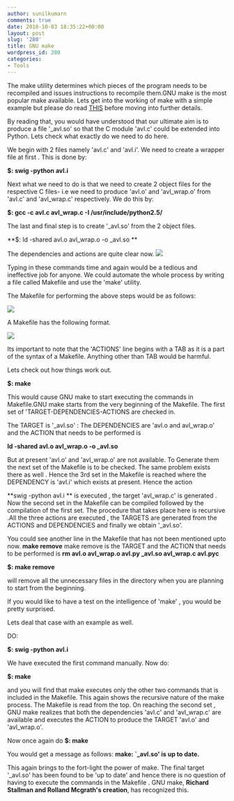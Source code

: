 ```yaml
---
author: sunilkumarn
comments: true
date: 2010-10-03 18:35:22+00:00
layout: post
slug: '280'
title: GNU make
wordpress_id: 280
categories:
- Tools
---
```


The make utility determines which pieces of the program needs to be recompiled and issues instructions to recompile them.GNU make is the most popular make available. Lets get into the working of make with a simple example but please do read [THIS](http://sunilkumarn.wordpress.com/2010/10/03/swigsimplified-wrapper-and-interface-generator/) before moving into further details.

By reading that, you would have understood that our ultimate aim is to produce a file '_avl.so' so that the C module 'avl.c' could be extended into Python.
Lets check what exactly do we need to do here.

We begin with 2 files namely 'avl.c' and 'avl.i'. We need to create a wrapper file at first . This is done by:

**$: swig -python avl.i**

Next what we need to do is that we need to create 2 object files for the respective C files- i.e we need to produce 'avl.o' and 'avl_wrap.o' from 'avl.c' and 'avl_wrap.c' respectively.
We do this by:

**$: gcc -c avl.c avl_wrap.c -I /usr/include/python2.5/**

The last and final step is to create '_avl.so' from the 2 object files.

**$: ld -shared avl.o avl_wrap.o -o _avl.so **

The dependencies and actions are quite clear now.
[![](http://sunilkumarn.files.wordpress.com/2010/10/make.png)](http://sunilkumarn.files.wordpress.com/2010/10/make.png)

Typing in these commands time and again would be a tedious and ineffective job for anyone. We could automate the whole process by writing a file called Makefile and use the 'make' utility.

The Makefile for performing the above steps would be as follows:

[![](http://sunilkumarn.files.wordpress.com/2010/10/makefile3.png?w=300)](http://sunilkumarn.files.wordpress.com/2010/10/makefile3.png)

A Makefile has the following format.

[![](http://sunilkumarn.files.wordpress.com/2010/10/new3.png?w=300)](http://sunilkumarn.files.wordpress.com/2010/10/new3.png)

Its important to note that the 'ACTIONS' line begins with a TAB as it is a part of the syntax of a Makefile. Anything other than TAB would be harmful.

Lets check out how things work out.

**$: make**

This would cause GNU make to start executing the commands in Makefile.GNU make starts from the very beginning of the Makefile. The first set of 'TARGET-DEPENDENCIES-ACTIONS are checked in.

The TARGET is '_avl.so' : The DEPENDENCIES are 'avl.o and avl_wrap.o' and the ACTION that needs to be performed is

**ld -shared avl.o avl_wrap.o -o _avl.so**

But at present 'avl.o' and 'avl_wrap.o' are not available. To Generate them the next set of the Makefile is to be checked. The same problem exists there as well . Hence the 3rd set in the Makefile is reached where the DEPENDENCY is 'avl.i' which exists at present. Hence the action

**swig -python avl.i
**
is executed , the target 'avl_wrap.c' is generated .
Now the second set in the Makefile can be compiled followed by the compilation of the first set. The procedure that takes place here is recursive .All the three actions are executed , the TARGETS are generated from the ACTIONS and DEPENDENCIES and finally we obtain '_avl.so'.

You could see another line in the Makefile that has not been mentioned upto now.
**make remove**
make remove is the TARGET and the ACTION that needs to be performed is
**rm avl.o avl_wrap.o avl.py _avl.so avl_wrap.c avl.pyc**

**$: make remove**

will remove all the unnecessary files in the directory when you are planning to start from the beginning.

If you would like to have a test on the intelligence of 'make' , you would be pretty surprised.

Lets deal that case with an example as well.

DO:

****$:  swig -python avl.i****

We have executed the first command manually.
Now do:

**$: make**

and you will find that make executes only the other two commands that is included in the Makefile.
This again shows the recursive nature of the make process. The Makefile is read from the top. On reaching the second set , GNU make realizes that both the dependencies 'avl.c' and 'avl_wrap.c' are available and executes the ACTION to produce the TARGET 'avl.o' and 'avl_wrap.o'.

Now once again do
**$: make**

You would get a message as follows:
**make: `_avl.so' is up to date.**

This again brings to the fort-light the power of make. The final target '_avl.so' has been found to be 'up to date' and hence there is no question of having to execute the commands in the Makefile . GNU make, **Richard Stallman and Rolland Mcgrath's creation**, has recognized this.
